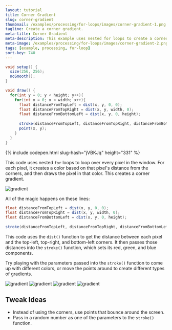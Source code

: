 ```yaml
---
layout: tutorial
title: Corner Gradient
slug: corner-gradient
thumbnail: /examples/processing/for-loops/images/corner-gradient-1.png
tagline: Create a corner gradient.
meta-title: Corner Gradient
meta-description: This example uses nested for loops to create a corner gradient.
meta-image: /examples/processing/for-loops/images/corner-gradient-2.png
tags: [example, processing, for-loop]
sort-key: 740
---
```


```java
void setup() {
  size(256, 256);
  noSmooth();
}

void draw() {
  for(int y = 0; y < height; y++){
    for(int x = 0; x < width; x++){
      float distanceFromTopLeft = dist(x, y, 0, 0);
      float distanceFromTopRight = dist(x, y, width, 0);
      float distanceFromBottomLeft = dist(x, y, 0, height);
      
      stroke(distanceFromTopLeft, distanceFromTopRight, distanceFromBottomLeft);
      point(x, y);
    }
  }
}
```

{% include codepen.html slug-hash="jVBKJq" height="331" %}

This code uses nested `for` loops to loop over every pixel in the window. For each pixel, it creates a color based on that pixel's distance from the corners, and then draws the pixel in that color. This creates a corner gradient.

![gradient](/examples/processing/for-loops/images/corner-gradient-3.png)

All of the magic happens on these lines:

```java
float distanceFromTopLeft = dist(x, y, 0, 0);
float distanceFromTopRight = dist(x, y, width, 0);
float distanceFromBottomLeft = dist(x, y, 0, height);
      
stroke(distanceFromTopLeft, distanceFromTopRight, distanceFromBottomLeft);
```

This code uses the `dist()` function to get the distance between each pixel and the top-left, top-right, and bottom-left corners. It then passes those distances into the `stroke()` function, which sets its red, green, and blue components.

Try playing with the parameters passed into the `stroke()` function to come up with different colors, or move the points around to create different types of gradients.

![gradient](/examples/processing/for-loops/images/corner-gradient-4.png) ![gradient](/examples/processing/for-loops/images/corner-gradient-5.png) ![gradient](/examples/processing/for-loops/images/corner-gradient-6.png) ![gradient](/examples/processing/for-loops/images/corner-gradient-7.png)


## Tweak Ideas
- Instead of using the corners, use points that bounce around the screen.
- Pass in a random number as one of the parameters to the `stroke()` function.
